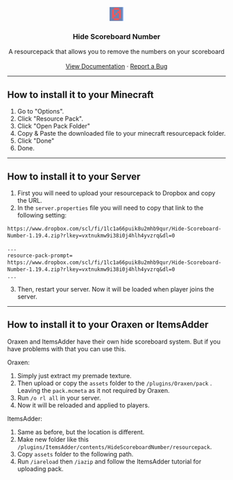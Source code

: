 <div align="center">
  <a href="https://github.com/Xyio24/HideScoreboardNumber">
    <img src="pack.png" alt="Logo" width="32" height="32">
  </a>

<h3 align="center">Hide Scoreboard Number</h3>

  <p align="center">
    A resourcepack that allows you to remove the numbers on your scoreboard
    <br />
    <br />
    <a href="https://github.com/Xyio24/HideScoreboardNumber">View Documentation</a>
    ·
    <a href="https://github.com/Xyio24/HideScoreboardNumber/issues">Report a Bug</a>
  </p>
</div>

---
How to install it to your Minecraft
---
1. Go to "Options".
2. Click "Resource Pack".
3. Click "Open Pack Folder"
4. Copy & Paste the downloaded file to your minecraft resourcepack folder.
5. Click "Done"
6. Done.

---
How to install it to your Server
---
1. First you will need to upload your resourcepack to Dropbox and copy the URL.
2. In the `server.properties` file you will need to copy that link to the following setting:
```
https://www.dropbox.com/scl/fi/1lc1a66puik8u2mhb9qur/Hide-Scoreboard-Number-1.19.4.zip?rlkey=vxtnukmw9i38i0j4hlh4yvzrq&dl=0
```
```properties
...
resource-pack-prompt= https://www.dropbox.com/scl/fi/1lc1a66puik8u2mhb9qur/Hide-Scoreboard-Number-1.19.4.zip?rlkey=vxtnukmw9i38i0j4hlh4yvzrq&dl=0
...
```
3. Then, restart your server. Now it will be loaded when player joins the server.

---
How to install it to your Oraxen or ItemsAdder
---
Oraxen and ItemsAdder have their own hide scoreboard system. But if you have problems with that you can use this.

Oraxen:
1. Simply just extract my premade texture.
2. Then upload or copy the `assets` folder to the `/plugins/Oraxen/pack` . Leaving the `pack.mcmeta` as it not required by Oraxen.
3. Run `/o rl all` in your server.
4. Now it will be reloaded and applied to players.

ItemsAdder:
1. Same as before, but the location is different.
2. Make new folder like this `/plugins/ItemsAdder/contents/HideScoreboardNumber/resourcepack`.
3. Copy `assets` folder to the following path.
4. Run `/iareload` then `/iazip` and follow the ItemsAdder tutorial for uploading pack.
   
